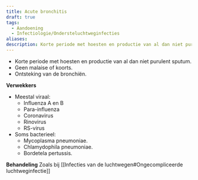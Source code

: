 ```yaml
---
title: Acute bronchitis
draft: true
tags:
  - Aandoening
  - Infectiologie/Ondersteluchtweginfecties
aliases: 
description: Korte periode met hoesten en productie van al dan niet purulent sputum. Geen malaise of koorts. Ontsteking van de bronchiën.
---
```




- Korte periode met hoesten en productie van al dan niet purulent sputum. 
- Geen malaise of koorts. 
- Ontsteking van de bronchiën.

**Verwekkers**
- Meestal viraal:
	- Influenza A en B
	- Para-influenza
	- Coronavirus
	- Rinovirus
	- RS-virus
- Soms bacterieel: 
	- Mycoplasma pneumoniae.
	- Chlamydophila pneumoniae. 
	- Bordetela pertussis. 

**Behandeling**
Zoals bij  [[Infecties van de luchtwegen#Ongecompliceerde luchtweginfectie]]